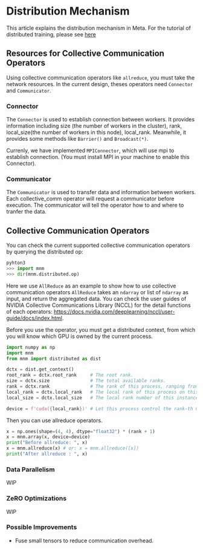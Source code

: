 <!--- Copyright Amazon.com, Inc. or its affiliates. All Rights Reserved. -->
<!--- SPDX-License-Identifier: Apache-2.0  -->

# Distribution Mechanism

This article explains the distribution mechanism in Meta.
For the tutorial of distributed training, please see [here](../2_user_guide/Distributed-Training.md)

## Resources for Collective Communication Operators

Using collective communication operators like `allreduce`, you must take the network resources.
In the current design, theses operators need `Connector` and `Communicator`.

### Connector

The `Connector` is used to establish connection between workers. It provides information including size (the number of workers in the cluster), rank, local_size(the number of workers in this node), local_rank. Meanwhile, it provides some methods like `Barrier()` and `Broadcast(*)`.

Currenly, we have implemented `MPIConnector`, which will use mpi to establish connection. (You must install MPI in your machine to enable this Connector).

### Communicator

The `Communicator` is used to transfer data and information between workers. Each collective_comm operator will request a communicator before execution. The communicator will tell the operator how to and where to tranfer the data.


## Collective Communication Operators

You can check the current supported collective communication operators by querying the
distributed op:

```python
pyhton3
>>> import mnm
>>> dir(mnm.distributed.op)
```

Here we use `AllReduce` as an example to show how to use collective communication operators `AllReduce` takes an `ndarray` or list of `ndarray` as input, and return the aggregated data.
You can check the user guides of NVIDIA Collective Communications Library (NCCL) for the detail
functions of each operators: https://docs.nvidia.com/deeplearning/nccl/user-guide/docs/index.html.

Before you use the operator, you must get a distributed context, from which you will know which GPU is owned by the current process.

``` python
import numpy as np
import mnm
from mnm import distributed as dist

dctx = dist.get_context()
root_rank = dctx.root_rank     # The root rank.
size = dctx.size               # The total available ranks.
rank = dctx.rank               # The rank of this process, ranging from 0 to (size - 1).
local_rank = dctx.local_rank   # The local rank of this process on this instance.
local_size = dctx.local_size   # The local rank number of this instance.

device = f'cuda({local_rank})' # Let this process control the rank-th GPU on this instance.
```

Then you can use allreduce operators.

``` python
x = np.ones(shape=(4, 4), dtype="float32") * (rank + 1)
x = mnm.array(x, device=device)
print("Before allreduce: ", x)
x = mnm.allreduce(x) # or: x = mnm.allreduce([x])
print("After allreduce : ", x)
```


### Data Parallelism

WIP

### ZeRO Optimizations

WIP

### Possible Improvements

* Fuse small tensors to reduce communication overhead.
